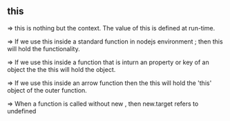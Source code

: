 ## this

=> this is nothing but the context. The value of this is defined at run-time.

=> If we use this inside a standard function in nodejs environment ; then this will hold the functionality.

=> If we use this inside a function that is inturn an property or key of an object the the this will hold the object.

=> If we use this inside an arrow function then the this will hold the 'this' object of the outer function.

=> When a function is called without new , then new.target refers to undefined